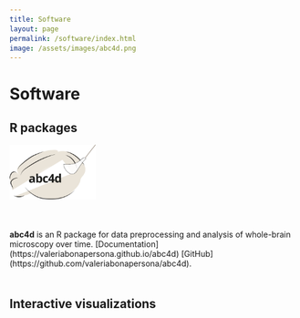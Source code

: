 ```yaml
---
title: Software
layout: page
permalink: /software/index.html
image: /assets/images/abc4d.png
---
```


Software
======

R packages
----
<img src="https://github.com/valeriabonapersona/valeriabonapersona.github.io/blob/gh-pages/assets/images/abc4d.svg" width=30% />

<p style="margin-top: 50px; margin-bottom: 50px"> <b>abc4d</b> is an R package for data preprocessing and analysis of whole-brain microscopy over time. [Documentation](https://valeriabonapersona.github.io/abc4d) [GitHub](https://github.com/valeriabonapersona/abc4d). </p>

Interactive visualizations
----



